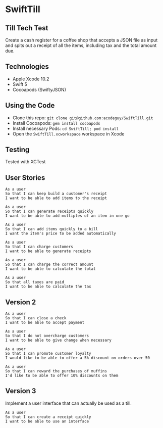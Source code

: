 # SwiftTill
## Till Tech Test
Create a cash register for a coffee shop that accepts a JSON file as input and spits out a receipt of all the items, including tax and the total amount due.

## Technologies
- Apple Xcode 10.2
- Swift 5
- Cocoapods (SwiftyJSON)

## Using the Code
- Clone this repo: ```git clone git@github.com:acodeguy/SwiftTill.git```
- Install Cocoapods: ```gem install cocoapods```
- Install necessary Pods: ```cd SwiftTill; pod install```
- Open the ```SwiftTill.xcworkspace``` workspace in Xcode

## Testing
Tested with XCTest


## User Stories
```
As a user
So that I can keep build a customer's receipt
I want to be able to add items to the receipt
```
```
As a user
So that I can generate receipts quickly
I want to be able to add multiples of an item in one go
```
```
As a user
So that I can add items quickly to a bill
I want the item's price to be added automatically
```
```
As a user
So that I can charge customers
I want to be able to generate receipts
```
```
As a user
So that I can charge the correct amount
I want to be able to calculate the total
```
```
As a user
So that all taxes are paid
I want to be able to calculate the tax
```

## Version 2
```
As a user
So that I can close a check
I want to be able to accept payment
```
```
As a user
So that I do not overcharge customers
I want to be able to give change when necessary
```
```
As a user
So that I can promote customer loyalty
I would like to be able to offer a 5% discount on orders over 50
```
```
As a user
So that I can reward the purchases of muffins
I'd like to be able to offer 10% discounts on them
```

## Version 3
Implement a user interface that can actually be used as a till.
```
As a user
So that I can create a receipt quickly
I want to be able to use an interface
```
